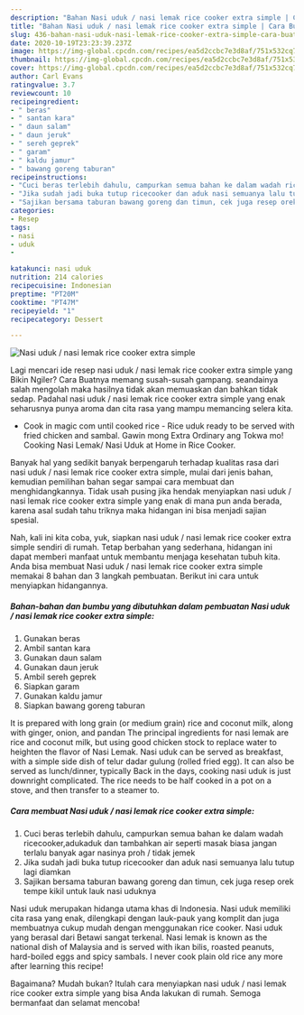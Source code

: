 ```yaml
---
description: "Bahan Nasi uduk / nasi lemak rice cooker extra simple | Cara Buat Nasi uduk / nasi lemak rice cooker extra simple Yang Enak Dan Lezat"
title: "Bahan Nasi uduk / nasi lemak rice cooker extra simple | Cara Buat Nasi uduk / nasi lemak rice cooker extra simple Yang Enak Dan Lezat"
slug: 436-bahan-nasi-uduk-nasi-lemak-rice-cooker-extra-simple-cara-buat-nasi-uduk-nasi-lemak-rice-cooker-extra-simple-yang-enak-dan-lezat
date: 2020-10-19T23:23:39.237Z
image: https://img-global.cpcdn.com/recipes/ea5d2ccbc7e3d8af/751x532cq70/nasi-uduk-nasi-lemak-rice-cooker-extra-simple-foto-resep-utama.jpg
thumbnail: https://img-global.cpcdn.com/recipes/ea5d2ccbc7e3d8af/751x532cq70/nasi-uduk-nasi-lemak-rice-cooker-extra-simple-foto-resep-utama.jpg
cover: https://img-global.cpcdn.com/recipes/ea5d2ccbc7e3d8af/751x532cq70/nasi-uduk-nasi-lemak-rice-cooker-extra-simple-foto-resep-utama.jpg
author: Carl Evans
ratingvalue: 3.7
reviewcount: 10
recipeingredient:
- " beras"
- " santan kara"
- " daun salam"
- " daun jeruk"
- " sereh geprek"
- " garam"
- " kaldu jamur"
- " bawang goreng taburan"
recipeinstructions:
- "Cuci beras terlebih dahulu, campurkan semua bahan ke dalam wadah ricecooker,adukaduk dan tambahkan air seperti masak biasa jangan terlalu banyak agar nasinya proh / tidak jemek"
- "Jika sudah jadi buka tutup ricecooker dan aduk nasi semuanya lalu tutup lagi diamkan"
- "Sajikan bersama taburan bawang goreng dan timun, cek juga resep orek tempe kikil untuk lauk nasi uduknya"
categories:
- Resep
tags:
- nasi
- uduk
- 

katakunci: nasi uduk  
nutrition: 214 calories
recipecuisine: Indonesian
preptime: "PT20M"
cooktime: "PT47M"
recipeyield: "1"
recipecategory: Dessert

---
```



![Nasi uduk / nasi lemak rice cooker extra simple](https://img-global.cpcdn.com/recipes/ea5d2ccbc7e3d8af/751x532cq70/nasi-uduk-nasi-lemak-rice-cooker-extra-simple-foto-resep-utama.jpg)

Lagi mencari ide resep nasi uduk / nasi lemak rice cooker extra simple yang Bikin Ngiler? Cara Buatnya memang susah-susah gampang. seandainya salah mengolah maka hasilnya tidak akan memuaskan dan bahkan tidak sedap. Padahal nasi uduk / nasi lemak rice cooker extra simple yang enak seharusnya punya aroma dan cita rasa yang mampu memancing selera kita.

- Cook in magic com until cooked rice - Rice uduk ready to be served with fried chicken and sambal. Gawin mong Extra Ordinary ang Tokwa mo! Cooking Nasi Lemak/ Nasi Uduk at Home in Rice Cooker.

Banyak hal yang sedikit banyak berpengaruh terhadap kualitas rasa dari nasi uduk / nasi lemak rice cooker extra simple, mulai dari jenis bahan, kemudian pemilihan bahan segar sampai cara membuat dan menghidangkannya. Tidak usah pusing jika hendak menyiapkan nasi uduk / nasi lemak rice cooker extra simple yang enak di mana pun anda berada, karena asal sudah tahu triknya maka hidangan ini bisa menjadi sajian spesial.


Nah, kali ini kita coba, yuk, siapkan nasi uduk / nasi lemak rice cooker extra simple sendiri di rumah. Tetap berbahan yang sederhana, hidangan ini dapat memberi manfaat untuk membantu menjaga kesehatan tubuh kita. Anda bisa membuat Nasi uduk / nasi lemak rice cooker extra simple memakai 8 bahan dan 3 langkah pembuatan. Berikut ini cara untuk menyiapkan hidangannya.

<!--inarticleads1-->

##### Bahan-bahan dan bumbu yang dibutuhkan dalam pembuatan Nasi uduk / nasi lemak rice cooker extra simple:

1. Gunakan  beras
1. Ambil  santan kara
1. Gunakan  daun salam
1. Gunakan  daun jeruk
1. Ambil  sereh geprek
1. Siapkan  garam
1. Gunakan  kaldu jamur
1. Siapkan  bawang goreng taburan


It is prepared with long grain (or medium grain) rice and coconut milk, along with ginger, onion, and pandan The principal ingredients for nasi lemak are rice and coconut milk, but using good chicken stock to replace water to heighten the flavor of Nasi Lemak. Nasi uduk can be served as breakfast, with a simple side dish of telur dadar gulung (rolled fried egg). It can also be served as lunch/dinner, typically Back in the days, cooking nasi uduk is just downright complicated. The rice needs to be half cooked in a pot on a stove, and then transfer to a steamer to. 

<!--inarticleads2-->

##### Cara membuat Nasi uduk / nasi lemak rice cooker extra simple:

1. Cuci beras terlebih dahulu, campurkan semua bahan ke dalam wadah ricecooker,adukaduk dan tambahkan air seperti masak biasa jangan terlalu banyak agar nasinya proh / tidak jemek
1. Jika sudah jadi buka tutup ricecooker dan aduk nasi semuanya lalu tutup lagi diamkan
1. Sajikan bersama taburan bawang goreng dan timun, cek juga resep orek tempe kikil untuk lauk nasi uduknya


Nasi uduk merupakan hidanga utama khas di Indonesia. Nasi uduk memiliki cita rasa yang enak, dilengkapi dengan lauk-pauk yang komplit dan juga membuatnya cukup mudah dengan menggunakan rice cooker. Nasi uduk yang berasal dari Betawi sangat terkenal. Nasi lemak is known as the national dish of Malaysia and is served with ikan bilis, roasted peanuts, hard-boiled eggs and spicy sambals. I never cook plain old rice any more after learning this recipe! 

Bagaimana? Mudah bukan? Itulah cara menyiapkan nasi uduk / nasi lemak rice cooker extra simple yang bisa Anda lakukan di rumah. Semoga bermanfaat dan selamat mencoba!
